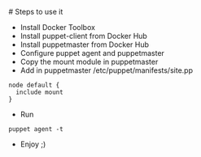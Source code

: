 # Steps to use it

- Install Docker Toolbox
- Install puppet-client from Docker Hub
- Install puppetmaster from Docker Hub
- Configure puppet agent and puppetmaster
- Copy the mount module in puppetmaster
- Add in puppetmaster /etc/puppet/manifests/site.pp
```
node default {
  include mount
}
```
- Run
```
puppet agent -t
```
- Enjoy ;)
